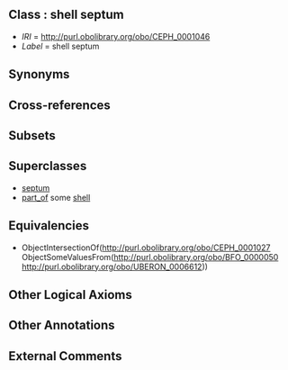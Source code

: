 
## Class : shell septum

 * *IRI* = http://purl.obolibrary.org/obo/CEPH_0001046
 * *Label* = shell septum

## Synonyms


## Cross-references


## Subsets


## Superclasses

 * [septum](../../CEPH/27/CEPH_0001027.md)
 * [part_of](../../BFO/50/BFO_0000050.md) some [shell](../../UBERON/12/UBERON_0006612.md)

## Equivalencies

 * ObjectIntersectionOf(<http://purl.obolibrary.org/obo/CEPH_0001027> ObjectSomeValuesFrom(<http://purl.obolibrary.org/obo/BFO_0000050> <http://purl.obolibrary.org/obo/UBERON_0006612>))

## Other Logical Axioms


## Other Annotations


## External Comments

